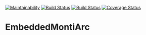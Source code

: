 [![Maintainability](https://api.codeclimate.com/v1/badges/711b2a66abedc08fb7e4/maintainability)](https://codeclimate.com/github/EmbeddedMontiArc/EmbeddedMontiArc/maintainability)
  [![Build Status](https://travis-ci.org/EmbeddedMontiArc/EmbeddedMontiArc.svg?branch=master)](https://travis-ci.org/EmbeddedMontiArc/EmbeddedMontiArc)
  [![Build Status](https://circleci.com/gh/EmbeddedMontiArc/EmbeddedMontiArc/tree/master.svg?style=shield&circle-token=:circle-token)](https://circleci.com/gh/EmbeddedMontiArc/EmbeddedMontiArc/tree/master)
[![Coverage Status](https://coveralls.io/repos/github/EmbeddedMontiArc/EmbeddedMontiArc/badge.svg?branch=master)](https://coveralls.io/github/EmbeddedMontiArc/EmbeddedMontiArc?branch=master)

# EmbeddedMontiArc
